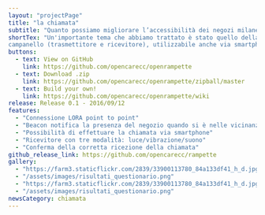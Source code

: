 ```yaml
---
layout: "projectPage"
title: "la chiamata"
subtitle: "Quanto possiamo migliorare l’accessibilità dei negozi milanesi mediante un campanello custom e una comunicazione adeguata ?"
shortTex: "Un'importante tema che abbiamo trattato è stato quello della chiamata; come possiamo migliorare l'accessibilità dei negozi milanesi migliorando l'esperienza di utilizzo del campanello di chiamata? Abbiamo sviluppato e testato un prototipo di un nuovo
campanello (trasmettitore e ricevitore), utilizzabile anche via smartphome."
buttons:
  - text: View on GitHub
    link: https://github.com/opencarecc/openrampette
  - text: Download .zip
    link: https://github.com/opencarecc/openrampette/zipball/master
  - text: Build your own!
    link: https://github.com/opencarecc/openrampette/wiki
release: Release 0.1 - 2016/09/12
features:
  - "Connessione LORA point to point"
  - "Beacon notifica la presenza del negozio quando si è nelle vicinanze"
  - "Possibilità di effettuare la chiamata via smartphone"
  - "Ricevitore con tre modalità: luce/vibrazione/suono"
  - "Conferma della corretta ricezione della chiamata"
github_release_link: https://github.com/opencarecc/rampette
gallery:
  - "https://farm3.staticflickr.com/2839/33900113780_84a133df41_h_d.jpg"
  - "/assets/images/risultati_questionario.png"
  - "https://farm3.staticflickr.com/2839/33900113780_84a133df41_h_d.jpg"
  - "/assets/images/risultati_questionario.png"
newsCategory: chiamata
---
```




<!-- {% include release_notes.html %} -->
<!-- {% include contribute.html %} -->
